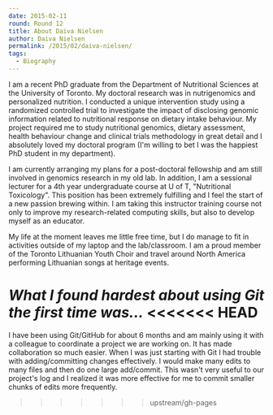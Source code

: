 ```yaml
---
date: 2015-02-11
round: Round 12
title: About Daiva Nielsen
author: Daiva Nielsen
permalink: /2015/02/daiva-nielsen/
tags:
  - Biography
---
```


I am a recent PhD graduate from the Department of Nutritional Sciences at the University of Toronto. My doctoral research was in nutrigenomics and personalized nutrition. I conducted a unique intervention study using a randomized controlled trial to investigate the impact of disclosing genomic information related to nutritional response on dietary intake behaviour. My project required me to study nutritional genomics, dietary assessment, health behaviour change and clinical trials methodology in great detail and I absolutely loved my doctoral program (I'm willing to bet I was the happiest PhD student in my department). 

I am currently arranging my plans for a post-doctoral fellowship and am still involved in genomics research in my old lab. In addition, I am a sessional lecturer for a 4th year undergraduate course at U of T, "Nutritional Toxicology". This position has been extremely fulfilling and I feel the start of a new passion brewing within. I am taking this instructor training course not only to improve my research-related computing skills, but also to develop myself as an educator. 

My life at the moment leaves me little free time, but I do manage to fit in activities outside of my laptop and the lab/classroom. I am a proud member of the Toronto Lithuanian Youth Choir and travel around North America performing Lithuanian songs at heritage events.

*What I found hardest about using Git the first time was...*
<<<<<<< HEAD
=======

I have been using Git/GitHub for about 6 months and am mainly using it with a colleague to coordinate a project we are working on. It has made collaboration so much easier. When I was just starting with Git I had trouble with adding/committing changes effectively. I would make many edits to many files and then do one large add/commit. This wasn't very useful to our project's log and I realized it was more effective for me to commit smaller chunks of edits more frequently. 
>>>>>>> upstream/gh-pages
